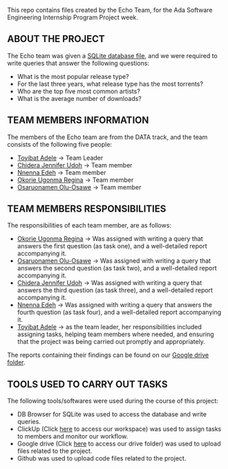 This repo contains files created by the Echo Team, for the Ada Software Engineering Internship Program Project week.

## ABOUT THE PROJECT
The Echo team was given a [SQLite database file](https://www.kaggle.com/datasets/nolanbconaway/whatcd-hiphop), and we were required to write queries that answer the following questions:
- What is the most popular release type?
- For the last three years, what release type has the most torrents?
- Who are the top five most common artists?
- What is the average number of downloads?

## TEAM MEMBERS INFORMATION
The members of the Echo team are from the DATA track, and the team consists of the following five people:
- [Toyibat Adele](https://github.com/Teebarh) -> Team Leader
- [Chidera Jennifer Udoh](https://github.com/jennydera) -> Team member
- [Nnenna Edeh](https://github.com/Nnennaedeh54) -> Team member
- [Okorie Ugonma Regina](https://github.com/Ugonma1) -> Team member
- [Osaruonamen Olu-Osawe](https://github.com/Valerie-Osawe) -> Team member

## TEAM MEMBERS RESPONSIBILITIES
The responsibilities of each team member, are as follows:
- [Okorie Ugonma Regina](https://github.com/Ugonma1) -> Was assigned with writing a query that answers the first question (as task one), and a well-detailed report accompanying it.
- [Osaruonamen Olu-Osawe](https://github.com/Valerie-Osawe) -> Was assigned with writing a query that answers the second question (as task two), and a well-detailed report accompanying it.
- [Chidera Jennifer Udoh](https://github.com/jennydera) -> Was assigned with writing a query that answers the third question (as task three), and a well-detailed report accompanying it.
- [Nnenna Edeh](https://github.com/Nnennaedeh54) -> Was assigned with writing a query that answers the fourth question (as task four), and a well-detailed report accompanying it.
- [Toyibat Adele](https://github.com/Teebarh) -> as the team leader, her responsibilities included assigning tasks, helping team members where needed, and ensuring that the project was being carried out promptly and appropriately.

The reports containing their findings can be found on our [Google drive folder](https://drive.google.com/drive/folders/10pIgD7O-57XKQo62WodGfWyu-YzqiR3k?usp=sharing).

## TOOLS USED TO CARRY OUT TASKS
The following tools/softwares were used during the course of this project:
- DB Browser for SQLite was used to access the database and write queries.
- ClickUp (Click [here](https://app.clickup.com/42086706/v/s/66176341) to access our workspace) was used to assign tasks to members and monitor our workflow.
- Google drive (Click [here](https://drive.google.com/drive/folders/10pIgD7O-57XKQo62WodGfWyu-YzqiR3k?usp=sharing) to access our drive folder) was used to upload files related to the project.
- Github was used to upload code files related to the project.
